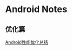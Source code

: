 # Android Notes

## 优化篇
[Android性能优化总结](https://github.com/fengjundev/Android-Notes/blob/master/Contents/Android内存优化.md)


